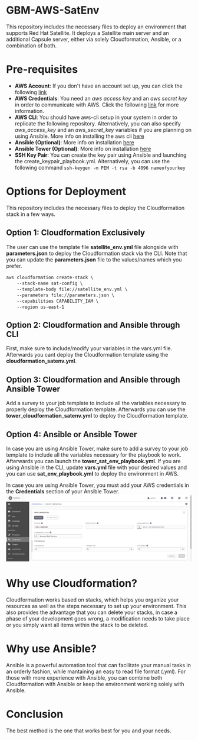 # GBM-AWS-SatEnv
This repository includes the necessary files to deploy an environment that supports Red Hat Satellite. It deploys a Satellite main server and an additional Capsule server, either via solely Cloudformation, Ansible, or a combination of both.

# Pre-requisites
- **AWS Account**: If you don't have an account set up, you can click the following [link](https://www.google.com/aclk?sa=L&ai=DChcSEwiGgPC8p8jyAhUIKIYKHVqYD_4YABABGgJ2dQ&ae=2&sig=AOD64_1iTlBXbvjnjNFp_r9eqOe9SXhZvg&q&adurl&ved=2ahUKEwj97-m8p8jyAhXrQzABHePbAP8Q0Qx6BAgDEAE)
- **AWS Credentials**: You need an *aws access key* and an *aws secret key* in order to communicate with AWS. Click the following [link](https://docs.aws.amazon.com/powershell/latest/userguide/pstools-appendix-sign-up.html) for more information.
- **AWS CLI**: You should have aws-cli setup in your system in order to replicate the following repository. Alternatively, you can also specify *aws_access_key* and an *aws_secret_key* variables if you are planning on using Ansible. More info on installing the aws cli [here](https://docs.aws.amazon.com/cli/latest/userguide/install-cliv2.html)
- **Ansible (Optional)**: More info on installation [here](https://docs.ansible.com/ansible/latest/installation_guide/intro_installation.html) 
- **Ansible Tower (Optional)**: More info on installation [here](https://docs.ansible.com/ansible-tower/latest/html/quickinstall/index.html) 
- **SSH Key Pair**: You can create the key pair using Ansible and launching the create\_keypair\_playbook.yml. Alternatively, you can use the following command ```ssh-keygen -m PEM -t rsa -b 4096 nameofyourkey```
# Options for Deployment
This repository includes the necessary files to deploy the Cloudformation stack in a few ways.

## Option 1: Cloudformation Exclusively
The user can use the template file **satellite_env.yml** file alongside with **parameters.json** to deploy the Cloudformation stack via the CLI. Note that you can update the **parameters.json** file to the values/names which you prefer.
```
aws cloudformation create-stack \
    --stack-name sat-config \ 
    --template-body file://satellite_env.yml \
    --parameters file://parameters.json \
    --capabilities CAPABILITY_IAM \
    --region us-east-1
```

## Option 2: Cloudformation and Ansible through CLI
First, make sure to include/modify your variables in the vars.yml file. Afterwards you cant deploy the Cloudformation template using the **cloudformation\_satenv.yml**. 

## Option 3: Cloudformation and Ansible through Ansible Tower
Add a survey to your job template to include all the variables necessary to properly deploy the Cloudformation template. Afterwards you can use the **tower\_cloudformation\_satenv.yml** to deploy the Cloudformation template.

## Option 4: Ansible or Ansible Tower 
In case you are using Ansible Tower, make sure to add a survey to your job template to include all the variables necessary for the playbook to work. Afterwards you can launch the **tower\_sat\_env\_playbook.yml**. If you are using Ansible in the CLI, update **vars.yml** file with your desired values and you can use **sat_env_playbook.yml** to deploy the environment in AWS.

In case you are using Ansible Tower, you must add your AWS credentials in the **Credentials** section of your Ansible Tower.
![aws_credentials](screenshots/credentials.png?raw=true) 

# Why use Cloudformation?
Cloudformation works based on stacks, which helps you organize your resources as well as the steps necessary to set up your environment. This also provides the advantage that you can delete your stacks, in case a phase of your development goes wrong, a modification needs to take place or you simply want all items within the stack to be deleted.

# Why use Ansible?
Ansible is a powerful automation tool that can facilitate your manual tasks in an orderly fashion, while mantaining an easy to read file format (.yml). For those with more experience with Ansible, you can combine both Cloudformation with Ansible or keep the environment working solely with Ansible.

# Conclusion
The best method is the one that works best for you and your needs.